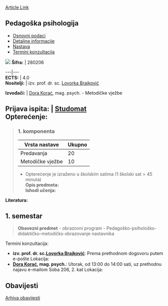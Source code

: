 [Article Link](https://www.fhs.hr/predmet/pedpsi_b)

## Pedagoška psihologija
  * [Osnovni podaci](https://www.fhs.hr/predmet/pedpsi_b#v1id-904928_589009_1_0 "Osnovni podaci")
  * [Detaljne informacije](https://www.fhs.hr/predmet/pedpsi_b#v1id-904928_589009_1_1 "Detaljne informacije")
  * [Nastava](https://www.fhs.hr/predmet/pedpsi_b#v1id-904928_589009_1_2 "Nastava")
  * [Termini konzultacija](https://www.fhs.hr/predmet/pedpsi_b#v1id-904928_589009_1_3 "Termini konzultacija")


[![](https://www.fhs.hr/img/flags/gif/hr.gif)](https://www.fhs.hr/predmet/pedpsi_b)
**Šifra:** |  280206  
  
---|---  
**ECTS:** |  4.0   
**Nositelji:** |  izv. prof. dr. sc. [Lovorka Brajković](https://www.fhs.hr/djelatnik/lovorka.brajkovic)   
  
**Izvođači:** |  [Dora Korać](https://www.fhs.hr/djelatnik/dora.korac), mag. psych. - Metodičke vježbe  
  
**Prijava ispita:** |  [Studomat](http://www.isvu.hr/studomat)  
**Opterećenje:**  
---  
> ### 1. komponenta
> | Vrsta nastave | Ukupno  
> ---|---  
> Predavanja | 20  
> Metodičke vježbe | 10  
> * Opterećenje je izraženo u školskim satima (1 školski sat = 45 minuta)   
**Opis predmeta:**  
> **Ishodi učenja:**  

  
**Literatura:**  

  
**1. semestar**  
---  
> **Obavezni predmet** - obrazovni program - Pedagoško-psihološko-didaktičko-metodičko obrazovanje nastavnika  
>   
Termini konzultacija: 
  * **izv. prof. dr. sc.[Lovorka Brajković](https://www.fhs.hr/djelatnik/lovorka.brajkovic)**: 
Prema prethodnom dogovoru putem e-pošte
Lokacija: 
  * **[Dora Korać](https://www.fhs.hr/djelatnik/dora.korac), mag. psych.**: 
Utorak, od 13:00 do 14:00 sati, uz prethodnu najavu e-mailom
Soba 206, 2. kat
Lokacija: 


## Obavijesti
[Arhiva obavijesti](https://www.fhs.hr/predmet/pedpsi_b?@=21tre#news_132251 "Arhiva obavijesti")
